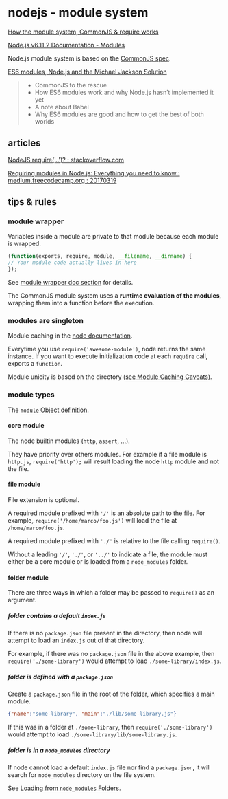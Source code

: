 # nodejs - module system

[How the module system, CommonJS & require works](https://blog.risingstack.com/node-js-at-scale-module-system-commonjs-require/)

[Node.js v6.11.2 Documentation - Modules](https://nodejs.org/dist/latest-v6.x/docs/api/modules.html)

Node.js module system is based on the [CommonJS spec](http://wiki.commonjs.org/wiki/CommonJS).

[ES6 modules, Node.js and the Michael Jackson Solution](https://medium.com/dailyjs/es6-modules-node-js-and-the-michael-jackson-solution-828dc244b8b)

> - CommonJS to the rescue
> - How ES6 modules work and why Node.js hasn’t implemented it yet
> - A note about Babel
> - Why ES6 modules are good and how to get the best of both worlds

## articles

[NodeJS require('..')? : stackoverflow.com](https://stackoverflow.com/questions/42401079/nodejs-require)

[Requiring modules in Node.js: Everything you need to know : medium.freecodecamp.org : 20170319](https://medium.freecodecamp.org/requiring-modules-in-node-js-everything-you-need-to-know-e7fbd119be8)

## tips & rules

### module wrapper

Variables inside a module are private to that module because each module is wrapped.

```javascript
(function(exports, require, module, __filename, __dirname) {
// Your module code actually lives in here
});
```

See [module wrapper doc section](https://nodejs.org/dist/latest-v6.x/docs/api/modules.html#modules_the_module_wrapper) for details.

The CommonJS module system uses a **runtime evaluation of the modules**, wrapping them into a function before the execution.

### modules are singleton

Module caching in the [node documentation](https://nodejs.org/dist/latest-v6.x/docs/api/modules.html#modules_caching).

Everytime you use `require('awesome-module')`, node returns the same instance. If you want to execute initialization code
at each `require` call, exports a `function`.

Module unicity is based on the directory ([see Module Caching Caveats](https://nodejs.org/dist/latest-v6.x/docs/api/modules.html#modules_module_caching_caveats)).

### module types

The [`module` Object definition](https://nodejs.org/dist/latest-v6.x/docs/api/modules.html#modules_the_module_object).

#### core module

The node builtin modules (`http`, `assert`, ...).

They have priority over others modules. For example if a file module is `http.js`, `require('http');` will result loading
the node `http` module and not the file.

#### file module

File extension is optional.

A required module prefixed with `'/'` is an absolute path to the file. For example, `require('/home/marco/foo.js')` will load the file at `/home/marco/foo.js`.

A required module prefixed with `'./'` is relative to the file calling `require()`. 

Without a leading `'/'`, `'./'`, or `'../'` to indicate a file, the module must either be a core module or is loaded from a `node_modules` folder.

#### folder module

There are three ways in which a folder may be passed to `require()` as an argument.

##### folder contains a default `index.js`

If there is no `package.json` file present in the directory, then node will attempt to load an `index.js` out of that directory.

For example, if there was no `package.json` file in the above example, then `require('./some-library')` would attempt to load `./some-library/index.js`.

##### folder is defined with a `package.json`

Create a `package.json` file in the root of the folder, which specifies a main module.

```json
{"name":"some-library", "main":"./lib/some-library.js"}
```

If this was in a folder at `./some-library`, then `require('./some-library')` would attempt to load `./some-library/lib/some-library.js`.

##### folder is in a `node_modules` directory

If node cannot load a default `index.js` file nor find a `package.json`, it will search for `node_modules` directory on the file system.

See [Loading from `node_modules` Folders](https://nodejs.org/dist/latest-v6.x/docs/api/modules.html#modules_loading_from_node_modules_folders).
